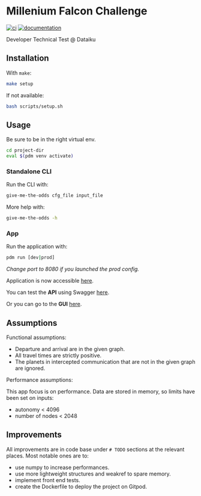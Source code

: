 # Millenium Falcon Challenge

[![ci](https://github.com/DiZ-02/millenium-falcon-challenge/workflows/ci/badge.svg)](https://github.com/DiZ-02/millenium-falcon-challenge/actions?query=workflow%3Aci)
[![documentation](https://img.shields.io/badge/docs-mkdocs%20material-blue.svg?style=flat)](https://DiZ-02.github.io/millenium-falcon-challenge/)

[//]: # ([![pypi version]&#40;https://img.shields.io/pypi/v/millenium-falcon-challenge.svg&#41;]&#40;https://pypi.org/project/millenium-falcon-challenge/&#41;)
[//]: # ([![gitpod]&#40;https://img.shields.io/badge/gitpod-workspace-blue.svg?style=flat&#41;]&#40;https://gitpod.io/#https://github.com/DiZ-02/millenium-falcon-challenge&#41;)
[//]: # ([![gitter]&#40;https://badges.gitter.im/join%20chat.svg&#41;]&#40;https://app.gitter.im/#/room/#millenium-falcon-challenge:gitter.im&#41;)

Developer Technical Test @ Dataiku

## Installation

With `make`:

```bash
make setup
```

If not available:

```bash
bash scripts/setup.sh
```

## Usage

Be sure to be in the right virtual env.

```bash
cd project-dir
eval $(pdm venv activate)
```

### Standalone CLI

Run the CLI with:

```bash
give-me-the-odds cfg_file input_file
```

More help with:

```bash
give-me-the-odds -h
```

### App

Run the application with:

```bash
pdm run [dev|prod]
```

*Change port to 8080 if you launched the prod config.*

Application is now accessible [here](http://127.0.0.1:8000).

You can test the **API** using Swagger [here](http://127.0.0.1:8000/docs).

Or you can go to the **GUI** [here](http://127.0.0.1:8000/gui/).

## Assumptions


Functional assumptions:

- Departure and arrival are in the given graph.
- All travel times are strictly positive.
- The planets in intercepted communication that are not in the given graph are ignored.


Performance assumptions:

This app focus is on performance.
Data are stored in memory, so limits have been set on inputs:

- autonomy < 4096
- number of nodes < 2048


## Improvements

All improvements are in code base under `# TODO` sections at the relevant places.
Most notable ones are to:

- use numpy to increase performances.
- use more lightweight structures and weakref to spare memory.
- implement front end tests.
- create the Dockerfile to deploy the project on Gitpod.

